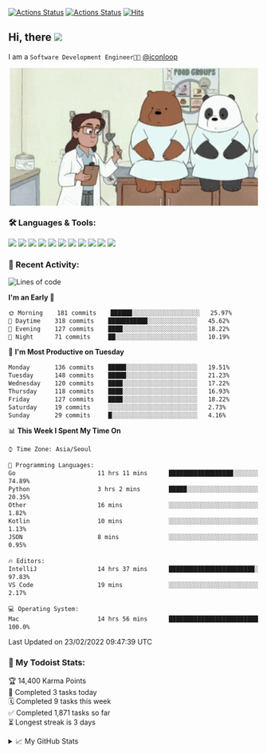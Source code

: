 
[![Actions Status](https://github.com/ddok2/ddok2/workflows/Todoist%20Readme/badge.svg)](https://github.com/ddok2/ddok2/actions)
[![Actions Status](https://github.com/ddok2/ddok2/workflows/wakatime-stats/badge.svg)](https://github.com/ddok2/ddok2/actions)
[![Hits](https://hits.seeyoufarm.com/api/count/incr/badge.svg?url=https%3A%2F%2Fgithub.com%2Fddok2&count_bg=%23FF9595&title_bg=%23555555&icon=github.svg&icon_color=%23FFFFFF&title=hits&edge_flat=false)](https://hits.seeyoufarm.com)

<!-- ![visitors](https://visitor-badge.laobi.icu/badge?page_id=ddok2.ddok2) -->
## Hi, there <img src="https://raw.githubusercontent.com/MartinHeinz/MartinHeinz/master/wave.gif" width="25px">

I am a `Software Development Engineer🧑‍💻` [@iconloop](https://github.com/iconloop)


<p align="center">
<img align="center" alt="GIF" src="img/debugging.gif" />
</p>


### 🛠 Languages & Tools:
<p>
    <img src="https://img.shields.io/badge/go-%2300ADD8.svg?&style=for-the-badge&logo=go&logoColor=white"/>
    <img src="https://img.shields.io/badge/node.js%20-%2343853D.svg?&style=for-the-badge&logo=node.js&logoColor=white"/>
    <img src="https://img.shields.io/badge/javascript%20-%23323330.svg?&style=for-the-badge&logo=javascript&logoColor=%23F7DF1E"/>
    <img src="https://img.shields.io/badge/typescript%20-%23007ACC.svg?&style=for-the-badge&logo=typescript&logoColor=white"/>
    <img src="https://img.shields.io/badge/python%20-%2314354C.svg?&style=for-the-badge&logo=python&logoColor=white"/>
    <img src="https://img.shields.io/badge/react%20-%2320232a.svg?&style=for-the-badge&logo=react&logoColor=%2361DAFB"/>
    <img src="https://img.shields.io/badge/AWS%20-%23FF9900.svg?&style=for-the-badge&logo=amazon-aws&logoColor=white"/>
    <img src="https://img.shields.io/badge/Google%20Cloud%20-%234285F4.svg?&style=for-the-badge&logo=google-cloud&logoColor=white"/>
    <img src="https://img.shields.io/badge/docker%20-%230db7ed.svg?&style=for-the-badge&logo=docker&logoColor=white"/>
    <img src="https://img.shields.io/badge/kubernetes%20-%23326ce5.svg?&style=for-the-badge&logo=kubernetes&logoColor=white"/>
    <img src="https://img.shields.io/badge/ansible%20-%231A1918.svg?&style=for-the-badge&logo=ansible&logoColor=white"/>
</p>

### 🌈 Recent Activity:
<!--START_SECTION:waka-->
![Lines of code](https://img.shields.io/badge/From%20Hello%20World%20I%27ve%20Written-274%20Thousand%20lines%20of%20code-blue)

**I'm an Early 🐤** 

```text
🌞 Morning    181 commits    ██████░░░░░░░░░░░░░░░░░░░   25.97% 
🌆 Daytime    318 commits    ███████████░░░░░░░░░░░░░░   45.62% 
🌃 Evening    127 commits    ████░░░░░░░░░░░░░░░░░░░░░   18.22% 
🌙 Night      71 commits     ██░░░░░░░░░░░░░░░░░░░░░░░   10.19%

```
📅 **I'm Most Productive on Tuesday** 

```text
Monday       136 commits    █████░░░░░░░░░░░░░░░░░░░░   19.51% 
Tuesday      148 commits    █████░░░░░░░░░░░░░░░░░░░░   21.23% 
Wednesday    120 commits    ████░░░░░░░░░░░░░░░░░░░░░   17.22% 
Thursday     118 commits    ████░░░░░░░░░░░░░░░░░░░░░   16.93% 
Friday       127 commits    ████░░░░░░░░░░░░░░░░░░░░░   18.22% 
Saturday     19 commits     ░░░░░░░░░░░░░░░░░░░░░░░░░   2.73% 
Sunday       29 commits     █░░░░░░░░░░░░░░░░░░░░░░░░   4.16%

```


📊 **This Week I Spent My Time On** 

```text
⌚︎ Time Zone: Asia/Seoul

💬 Programming Languages: 
Go                       11 hrs 11 mins      ██████████████████░░░░░░░   74.89% 
Python                   3 hrs 2 mins        █████░░░░░░░░░░░░░░░░░░░░   20.35% 
Other                    16 mins             ░░░░░░░░░░░░░░░░░░░░░░░░░   1.82% 
Kotlin                   10 mins             ░░░░░░░░░░░░░░░░░░░░░░░░░   1.13% 
JSON                     8 mins              ░░░░░░░░░░░░░░░░░░░░░░░░░   0.95%

🔥 Editors: 
IntelliJ                 14 hrs 37 mins      ████████████████████████░   97.83% 
VS Code                  19 mins             ░░░░░░░░░░░░░░░░░░░░░░░░░   2.17%

💻 Operating System: 
Mac                      14 hrs 56 mins      █████████████████████████   100.0%

```


 Last Updated on 23/02/2022 09:47:39 UTC
<!--END_SECTION:waka-->

### 🚧 My Todoist Stats:
<!-- TODO-IST:START -->
🏆  14,400 Karma Points           
🌸  Completed 3 tasks today           
🗓  Completed 9 tasks this week           
✅  Completed 1,871 tasks so far           
⏳  Longest streak is 3 days
<!-- TODO-IST:END -->

<details>
<summary>📈 My GitHub Stats</summary>
<p align="center"> <img src="https://github-readme-stats.vercel.app/api?username=ddok2&show_icons=true" alt="ddok2" />
</details>

